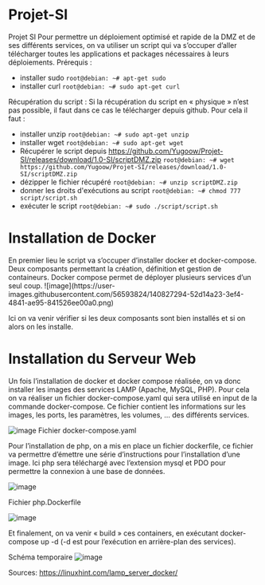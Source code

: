 # Projet-SI
Projet SI
Pour permettre un déploiement optimisé et rapide de la DMZ et de ses différents services, on va utiliser un script qui va s’occuper d’aller télécharger toutes les applications et packages nécessaires à leurs déploiements.
Prérequis :
-	installer sudo
``root@debian: ~# apt-get sudo``
-	installer curl
``root@debian: ~# sudo apt-get curl``

Récupération du script :
Si la récupération du script en « physique » n’est pas possible, il faut dans ce cas le télécharger depuis github.
Pour cela il faut :
-	installer unzip
``root@debian: ~# sudo apt-get unzip``
-	installer wget
``root@debian: ~# sudo apt-get wget``
-	Récupérer le script depuis https://github.com/Yugoow/Projet-SI/releases/download/1.0-SI/scriptDMZ.zip
``root@debian: ~# wget https://github.com/Yugoow/Projet-SI/releases/download/1.0-SI/scriptDMZ.zip``
-	dézipper le fichier récupéré
``root@debian: ~# unzip scriptDMZ.zip``
-	donner les droits d'exécutions au script
``root@debian: ~# chmod 777 script/script.sh``
-	exécuter le script
``root@debian: ~# sudo ./script/script.sh``

<h1>Installation de Docker</h1>
En premier lieu le script va s’occuper d’installer docker et docker-compose. Deux composants permettant la création, définition et gestion de containeurs. Docker compose permet de déployer plusieurs services d’un seul coup.
![image](https://user-images.githubusercontent.com/56593824/140827294-52d14a23-3ef4-4841-ae95-841526ee00a0.png)

Ici on va venir vérifier si les deux composants sont bien installés et si on alors on les installe.


<h1>Installation du Serveur Web</h1>
Un fois l’installation de docker et docker compose réalisée, on va donc installer les images des services LAMP (Apache, MySQL, PHP). Pour cela on va réaliser un fichier docker-compose.yaml qui sera utilisé en input de la commande docker-compose. Ce fichier contient les informations sur les images, les ports, les paramètres, les volumes, ... des différents services.

![image](https://user-images.githubusercontent.com/56593824/140827234-d9457c7e-c62d-4ed5-8aad-1fb13c27b263.png)
Fichier docker-compose.yaml

Pour l’installation de php, on a mis en place un fichier dockerfile, ce fichier va permettre d’émettre une série d’instructions pour l’installation d’une image. Ici php sera téléchargé avec l’extension mysql et PDO pour permettre la connexion à une base de données.

![image](https://user-images.githubusercontent.com/56593824/140827204-a1f44388-2766-466e-a7d1-801426101072.png)

Fichier php.Dockerfile

![image](https://user-images.githubusercontent.com/56593824/140827182-67e5a94b-1a33-42b5-88bd-16dcf6beba5c.png)

Et finalement, on va venir « build » ces containers, en exécutant docker-compose up -d (-d est pour l’exécution en arrière-plan des services).


Schéma temporaire
![image](https://user-images.githubusercontent.com/56593824/140745965-02a549cd-989f-430d-b858-ec1f377a283b.png)


Sources:
https://linuxhint.com/lamp_server_docker/ 
